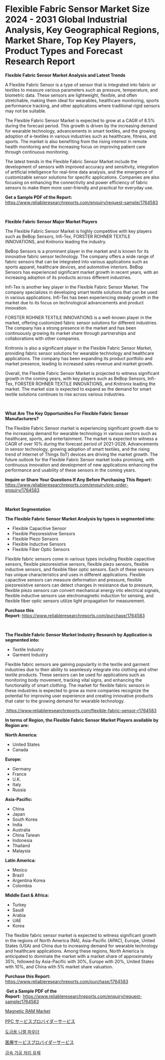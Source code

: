 <p><h1>Flexible Fabric Sensor Market Size 2024 - 2031 Global Industrial Analysis, Key Geographical Regions, Market Share, Top Key Players, Product Types and Forecast Research Report</h1></p><p><strong>Flexible Fabric Sensor Market Analysis and Latest Trends</strong></p>
<p><p>A Flexible Fabric Sensor is a type of sensor that is integrated into fabric or textiles to measure various parameters such as pressure, temperature, and biometric data. These sensors are lightweight, flexible, and often stretchable, making them ideal for wearables, healthcare monitoring, sports performance tracking, and other applications where traditional rigid sensors may not be suitable.</p><p>The Flexible Fabric Sensor Market is expected to grow at a CAGR of 8.5% during the forecast period. This growth is driven by the increasing demand for wearable technology, advancements in smart textiles, and the growing adoption of e-textiles in various industries such as healthcare, fitness, and sports. The market is also benefiting from the rising interest in remote health monitoring and the increasing focus on improving patient care through continuous monitoring.</p><p>The latest trends in the Flexible Fabric Sensor Market include the development of sensors with improved accuracy and sensitivity, integration of artificial intelligence for real-time data analysis, and the emergence of customizable sensor solutions for specific applications. Companies are also focusing on enhancing the connectivity and power efficiency of fabric sensors to make them more user-friendly and practical for everyday use.</p></p>
<p><strong>Get a Sample PDF of the Report:&nbsp;</strong> <a href="https://www.reliableresearchreports.com/enquiry/request-sample/1764583">https://www.reliableresearchreports.com/enquiry/request-sample/1764583</a></p>
<p>&nbsp;</p>
<p><strong>Flexible Fabric Sensor Major Market Players</strong></p>
<p><p>The Flexible Fabric Sensor Market is highly competitive with key players such as BeBop Sensors, Infi-Tex, FORSTER ROHNER TEXTILE INNOVATIONS, and Knitronix leading the industry.</p><p>BeBop Sensors is a prominent player in the market and is known for its innovative fabric sensor technology. The company offers a wide range of fabric sensors that can be integrated into various applications such as sports apparel, healthcare devices, and automotive interiors. BeBop Sensors has experienced significant market growth in recent years, with an increasing adoption of its products across different industries.</p><p>Infi-Tex is another key player in the Flexible Fabric Sensor Market. The company specializes in developing smart textile solutions that can be used in various applications. Infi-Tex has been experiencing steady growth in the market due to its focus on technological advancements and product innovation.</p><p>FORSTER ROHNER TEXTILE INNOVATIONS is a well-known player in the market, offering customized fabric sensor solutions for different industries. The company has a strong presence in the market and has been continuously growing its market share through partnerships and collaborations with other companies.</p><p>Knitronix is also a significant player in the Flexible Fabric Sensor Market, providing fabric sensor solutions for wearable technology and healthcare applications. The company has been expanding its product portfolio and market presence, leading to increased sales revenue and market growth.</p><p>Overall, the Flexible Fabric Sensor Market is projected to witness significant growth in the coming years, with key players such as BeBop Sensors, Infi-Tex, FORSTER ROHNER TEXTILE INNOVATIONS, and Knitronix leading the market. The market size is expected to expand as the demand for smart textile solutions continues to rise across various industries.</p></p>
<p>&nbsp;</p>
<p><strong>What Are The Key Opportunities For Flexible Fabric Sensor Manufacturers?</strong></p>
<p><p>The Flexible Fabric Sensor market is experiencing significant growth due to the increasing demand for wearable technology in various sectors such as healthcare, sports, and entertainment. The market is expected to witness a CAGR of over 10% during the forecast period of 2021-2026. Advancements in sensor technology, growing adoption of smart textiles, and the rising trend of Internet of Things (IoT) devices are driving the market growth. The future outlook for the Flexible Fabric Sensor market looks promising, with continuous innovation and development of new applications enhancing the performance and usability of these sensors in the coming years.</p></p>
<p><strong>Inquire or Share Your Questions If Any Before Purchasing This Report:</strong> <a href="https://www.reliableresearchreports.com/enquiry/pre-order-enquiry/1764583">https://www.reliableresearchreports.com/enquiry/pre-order-enquiry/1764583</a></p>
<p>&nbsp;</p>
<p><strong>Market Segmentation</strong></p>
<p><strong>The Flexible Fabric Sensor Market Analysis by types is segmented into:</strong></p>
<p><ul><li>Flexible Capacitive Sensor</li><li>Flexible Piezoresistive Sensors</li><li>Flexible Piezo Sensors</li><li>Flexible Inductive Sensors</li><li>Flexible Fiber Optic Sensors</li></ul></p>
<p><p>Flexible fabric sensors come in various types including flexible capacitive sensors, flexible piezoresistive sensors, flexible piezo sensors, flexible inductive sensors, and flexible fiber optic sensors. Each of these sensors has unique characteristics and uses in different applications. Flexible capacitive sensors can measure deformation and pressure, flexible piezoresistive sensors can detect changes in resistance due to pressure, flexible piezo sensors can convert mechanical energy into electrical signals, flexible inductive sensors use electromagnetic induction for sensing, and flexible fiber optic sensors utilize light propagation for measurement.</p></p>
<p><strong>Purchase this Report:&nbsp;</strong><a href="https://www.reliableresearchreports.com/purchase/1764583">https://www.reliableresearchreports.com/purchase/1764583</a></p>
<p>&nbsp;</p>
<p><strong>The Flexible Fabric Sensor Market Industry Research by Application is segmented into:</strong></p>
<p><ul><li>Textile Industry</li><li>Garment Industry</li></ul></p>
<p><p>Flexible fabric sensors are gaining popularity in the textile and garment industries due to their ability to seamlessly integrate into clothing and other textile products. These sensors can be used for applications such as monitoring body movement, tracking vital signs, and enhancing the functionality of smart clothing. The market for flexible fabric sensors in these industries is expected to grow as more companies recognize the potential for improving user experience and creating innovative products that cater to the growing demand for wearable technology.</p></p>
<p><a href="https://www.reliableresearchreports.com/flexible-fabric-sensor-r1764583">&nbsp;https://www.reliableresearchreports.com/flexible-fabric-sensor-r1764583</a></p>
<p><strong>In terms of Region, the Flexible Fabric Sensor Market Players available by Region are:</strong></p>
<p>
    <p> <strong> North America: </strong>
        <ul>
            <li>United States</li>
            <li>Canada</li>
        </ul>
        </p> 
    <p> <strong> Europe: </strong>
        <ul>
            <li>Germany</li>
            <li>France</li>
            <li>U.K.</li>
            <li>Italy</li>
            <li>Russia</li>
        </ul>
        </p> 
    <p> <strong> Asia-Pacific: </strong>
        <ul>
            <li>China</li>
            <li>Japan</li>
            <li>South Korea</li>
            <li>India</li>
            <li>Australia</li>
            <li>China Taiwan</li>
            <li>Indonesia</li>
            <li>Thailand</li>
            <li>Malaysia</li>
        </ul>
        </p> 
    <p> <strong> Latin America: </strong>
        <ul>
            <li>Mexico</li>
            <li>Brazil</li>
            <li>Argentina Korea</li>
            <li>Colombia</li>
        </ul>
        </p> 
    <p> <strong> Middle East & Africa: </strong>
        <ul>
            <li>Turkey</li>
            <li>Saudi</li>
            <li>Arabia</li>
            <li>UAE</li>
            <li>Korea</li>
        </ul>
    </p>
    </p>
<p><p>The flexible fabric sensor market is expected to witness significant growth in the regions of North America (NA), Asia-Pacific (APAC), Europe, United States (USA) and China due to increasing demand for wearable technology and healthcare applications. Among these regions, North America is anticipated to dominate the market with a market share of approximately 35%, followed by Asia-Pacific with 30%, Europe with 20%, United States with 10%, and China with 5% market share valuation.</p></p>
<p><strong>Purchase this Report: </strong><a href="https://www.reliableresearchreports.com/purchase/1764583">https://www.reliableresearchreports.com/purchase/1764583</a></p>
<p>&nbsp;<strong>Get a Sample PDF of the Report:&nbsp;&nbsp;</strong><a href="https://www.reliableresearchreports.com/enquiry/request-sample/1764583">https://www.reliableresearchreports.com/enquiry/request-sample/1764583</a></p>
<p><strong></strong></p>
<p><p><a href="https://github.com/dmmanir420/Market-Research-Report-List-1/blob/main/magnetic-ram-market.md">Magnetic RAM Market</a></p><p><a href="https://github.com/leigh4852023/Market-Research-Report-List-1/blob/main/8991549148288.md">PPC サービスプロバイダーサービス</a></p><p><a href="https://github.com/marufmohassin05/Market-Research-Report-List-1/blob/main/3219133157508.md">도금용 니켈 파우더</a></p><p><a href="https://github.com/SimeonBode1/Market-Research-Report-List-1/blob/main/7732071148289.md">医療サービスプロバイダーサービス</a></p><p><a href="https://github.com/lzuwsfreyoq70/Market-Research-Report-List-2/blob/main/4199017157509.md">금속 가공 처리 유체</a></p></p>